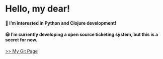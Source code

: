 
# Hello, my dear!

#### 👀 I’m interested in Python and Clojure development!

####  :smiley: I’m currently developing a open source ticketing system, but this is a secret for now.

[>> My Git Page](https://salarini-e.github.io)

<!--- - 💞️ I’m looking to collaborate on ...
- 📫 How to reach me ...

salarini-e/salarini-e is a ✨ special ✨ repository because its `README.md` (this file) appears on your GitHub profile.
You can click the Preview link to take a look at your changes.
--->

